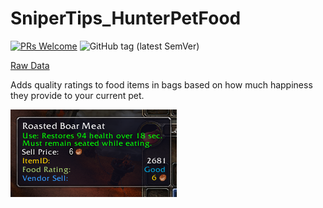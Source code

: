 # SniperTips_HunterPetFood

[![PRs Welcome](https://img.shields.io/badge/PRs-welcome-brightgreen.svg?style=flat-square)](http://makeapullrequest.com)
![GitHub tag (latest SemVer)](https://img.shields.io/github/tag/ps-wow/SniperTips_HunterPetFood.svg)

[Raw Data](https://docs.google.com/spreadsheets/d/1yaHV19t6JGxUogXUfY1zi59ibczYodP7K83-6rtDc1M/edit?usp=sharing)

Adds quality ratings to food items in bags based on how much happiness they provide to your current pet.

![Screenshot 1 - Rating: Good](https://github.com/ps-wow/SniperTips_HunterPetFood/blob/master/screenshots/foodrating_good.png)
